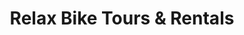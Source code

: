 ---
title: "Relax Bike Tours & Rentals"
url: /beziers/relax-bike-tours-und-rentals/
shop: Mieten
---